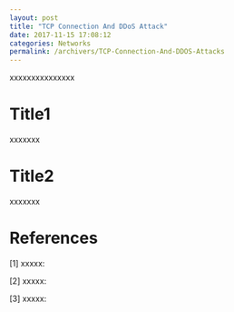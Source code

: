 ```yaml
---
layout: post
title: "TCP Connection And DDoS Attack"
date: 2017-11-15 17:08:12
categories: Networks
permalink: /archivers/TCP-Connection-And-DDOS-Attacks
---
```


xxxxxxxxxxxxxxx

<!--more-->

# Title1

xxxxxxx

# Title2

xxxxxxx

# References

[1] xxxxx: []()

[2] xxxxx: []()

[3] xxxxx: []()


